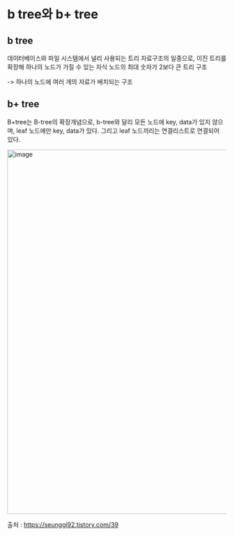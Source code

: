 # b tree와 b+ tree

## b tree
데이터베이스와 파일 시스템에서 널리 사용되는 트리 자료구조의 일종으로, 이진 트리를 확장해 하나의 노드가 가질 수 있는 자식 노드의 최대 숫자가 2보다 큰 트리 구조

-> 하나의 노드에 여러 개의 자료가 배치되는 구조

## b+ tree
 B+tree는 B-tree의 확장개념으로, b-tree와 달리 모든 노드에 key, data가 있지 않으며, leaf 노드에만 key, data가 있다. 그리고 leaf 노드끼리는 연결리스트로 연결되어 있다. 

 <img width="834" alt="image" src="https://user-images.githubusercontent.com/76643037/201327659-d59477e0-b382-4538-8a7b-c49053ef2bd0.png">

 출처 : https://seunggi92.tistory.com/39
 